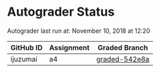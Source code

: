 # Autograder Status
Autograder last run at: November 10, 2018 at 12:20

| GitHub ID | Assignment | Graded Branch |
|-----------|------------|---------------|
| ijuzumai | a4 | [graded-542e8a](https://github.com/Fall2018COMP401-001/a4-ijuzumai/tree/graded-542e8a) | 
